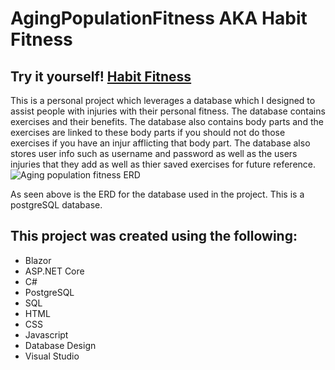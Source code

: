 # AgingPopulationFitness AKA Habit Fitness
<h2> Try it yourself! <a href="http://tkubik-001-site1.gtempurl.com/" target="_blank" >Habit Fitness</a> </h2>
This is a personal project which leverages a database which I designed to assist people with injuries with their personal fitness. The database contains exercises and their benefits. The database also contains body parts and the exercises are linked to these body parts if you should not do those exercises if you have an injur afflicting that body part. The database also stores user info such as username and password as well as the users injuries that they add as well as thier saved exercises for future reference. 

<img src="https://drive.google.com/uc?export=view&id=1uyc4rUMoWpKctJskAA0HutRzdMJkWPQh" alt="Aging population fitness ERD" title="ERD">

As seen above is the ERD for the database used in the project. This is a postgreSQL database.

<h2>This project was created using the following:</h2>
<ul>
  <li>Blazor</li>
  <li>ASP.NET Core</li>
  <li>C#</li>
  <li>PostgreSQL</li>
  <li>SQL</li>
  <li>HTML</li>
  <li>CSS</li>
  <li>Javascript</li>
  <li>Database Design</li>
  <li>Visual Studio</li>
</ul>
  
